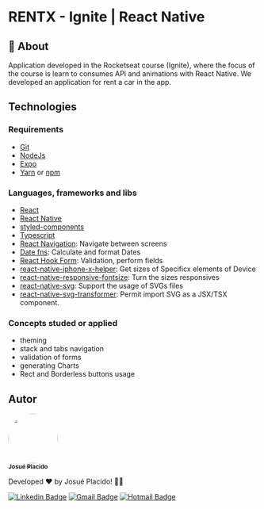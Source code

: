 # RENTX - Ignite | React Native

## :page_with_curl: About <a id = "sobre"></a>

Application developed in the Rocketseat course (Ignite), where the focus of the course is learn to consumes API and animations with React Native. We developed an application for rent a car in the app.

## Technologies <a id="tecs"></a>

### Requirements

-   [Git](https://git-scm.com)
-   [NodeJs](https://nodejs.org/en/)
-   [Expo](https://expo.dev/)
-   [Yarn](https://yarnpkg.com/) or [npm](https://www.npmjs.com/)

### Languages, frameworks and libs

-   [React](https://reactjs.org/)
-   [React Native](https://reactnative.dev/)
-   [styled-components](https://styled-components.com/)
-   [Typescript](https://www.typescriptlang.org/)
-   [React Navigation](https://reactnavigation.org/): Navigate between screens
-   [Date fns](https://date-fns.org/): Calculate and format Dates
-   [React Hook Form](https://react-hook-form.com/): Validation, perform fields
-   [react-native-iphone-x-helper](https://npm.io/package/react-native-iphone-x-helper): Get sizes of Specificx elements of Device
-   [react-native-responsive-fontsize](https://github.com/heyman333/react-native-responsive-fontSize): Turn the sizes responsives
-   [react-native-svg](https://github.com/react-native-svg/react-native-svg): Support the usage of SVGs files
-   [react-native-svg-transformer](https://github.com/kristerkari/react-native-svg-transformer): Permit import SVG as a JSX/TSX component.

### Concepts studed or applied

-   theming
-   stack and tabs navigation
-   validation of forms
-   generating Charts
-   Rect and Borderless buttons usage

## Autor

<a alt="Linkedin" href="https://linkedin/in/josueplacido">
 <img style="border-radius: 50%;" src="https://github.com/josueplacido.png" width="100px;" alt=""/>
 <br />
 <sub><b>Josué Placido</b></sub></a>

Developed ❤️ by Josué Placido! 👋🏽

[![Linkedin Badge](https://img.shields.io/badge/-Josue%20Placido-blue?style=flat-square&logo=Linkedin&logoColor=white&link=https://www.linkedin.com/in/josueplacido/)](https://www.linkedin.com/in/josueplacido/)
[![Gmail Badge](https://img.shields.io/badge/-juplacido.jnr@gmail.com-c14438?style=flat-square&logo=Gmail&logoColor=white&link=mailto:juplacido.jnr@gmail.com)](mailto:juplacido.jnr@gmail.com)
[![Hotmail Badge](https://img.shields.io/badge/-ozzyplacidojunior@hotmail.com-blue?style=flat-square&logo=microsoft&link=mailto:ozzyplacidojunior@hotmail.com)](mailto:ozzyplacidojunior@hotmail.com)
